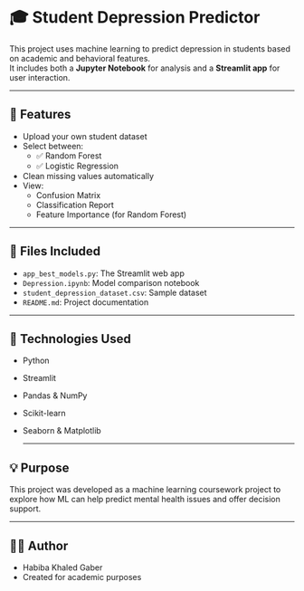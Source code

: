 # 🎓 Student Depression Predictor

This project uses machine learning to predict depression in students based on academic and behavioral features.  
It includes both a **Jupyter Notebook** for analysis and a **Streamlit app** for user interaction.

---

## 🚀 Features

- Upload your own student dataset
- Select between:
  - ✅ Random Forest
  - ✅ Logistic Regression
- Clean missing values automatically
- View:
  - Confusion Matrix
  - Classification Report
  - Feature Importance (for Random Forest)

---

## 📂 Files Included

- `app_best_models.py`: The Streamlit web app
- `Depression.ipynb`: Model comparison notebook
- `student_depression_dataset.csv`: Sample dataset
- `README.md`: Project documentation

---

## 🧠 Technologies Used

- Python
- Streamlit
- Pandas & NumPy
- Scikit-learn
- Seaborn & Matplotlib

  --- 

## 💡 Purpose

This project was developed as a machine learning coursework project to explore how ML can help predict mental health issues and offer decision support.

---

## 👩‍💻 Author

- Habiba Khaled Gaber
- Created for academic purposes
